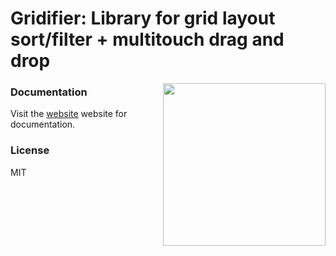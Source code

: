 # Gridifier: Library for grid layout sort/filter + multitouch drag and drop

<img align="right" height="260" src="http://gridifier.io/bundles/ntechclient/images/logo_500_600.png">

### Documentation

Visit the [website](http://45.55.240.120/app.php/) website for documentation.

### License

MIT